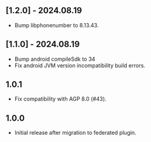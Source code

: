 ## [1.2.0] - 2024.08.19

- Bump libphonenumber to 8.13.43.

## [1.1.0] - 2024.08.19

- Bump android compileSdk to 34
- Fix android JVM version incompatibility build errors.

## 1.0.1

- Fix compatibility with AGP 8.0 (#43).

## 1.0.0

- Initial release after migration to federated plugin.
